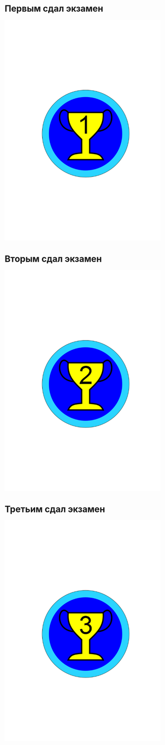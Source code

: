 # Первым сдал экзамен
![photo](first.png)

# Вторым сдал экзамен
![photo](second.png)

# Третьим сдал экзамен
![photo](third.png)
